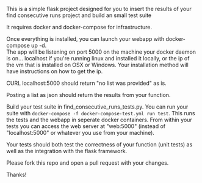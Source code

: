 This is a simple flask project designed for you to insert the results of your
find consecutive runs project and build an small test suite

It requires docker and docker-compose for infrastructure.

Once everything is installed, you can launch your webapp with docker-compose up -d.  
The app will be listening on port 5000 on the machine your docker daemon is on...
localhost if you're running linux and installed it locally, or the ip of the vm
that is installed on OSX or Windows.  Your installation method will have instructions
on how to get the ip.

CURL localhost:5000 should return "no list was provided" as is.

Posting a list as json should return the results from your function.

Build your test suite in find_consecutive_runs_tests.py.  You can run your suite with
`docker-compose -f docker-compose-test.yml run test`.  This runs the tests
and the webapp in seperate docker containers.  From within your tests you can access
the web server at "web:5000" (instead of "localhost:5000" or whatever you use from your
machine).

Your tests should both test the correctness of your function (unit tests) as well as
the integration with the flask framework.

Please fork this repo and open a pull request with your changes.

Thanks!
